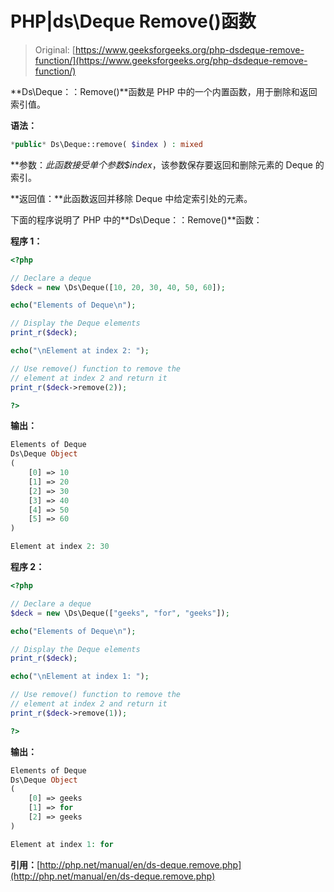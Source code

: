 # PHP|ds\Deque Remove()函数

> Original: [https://www.geeksforgeeks.org/php-dsdeque-remove-function/](https://www.geeksforgeeks.org/php-dsdeque-remove-function/)

**Ds\Deque：：Remove()**函数是 PHP 中的一个内置函数，用于删除和返回索引值。

**语法：**

```php
*public* Ds\Deque::remove( $index ) : mixed
```

**参数：**此函数接受单个参数*$index*，该参数保存要返回和删除元素的 Deque 的索引。

**返回值：**此函数返回并移除 Deque 中给定索引处的元素。

下面的程序说明了 PHP 中的**Ds\Deque：：Remove()**函数：

**程序 1：**

```php
<?php

// Declare a deque
$deck = new \Ds\Deque([10, 20, 30, 40, 50, 60]);

echo("Elements of Deque\n");

// Display the Deque elements
print_r($deck);

echo("\nElement at index 2: ");

// Use remove() function to remove the
// element at index 2 and return it
print_r($deck->remove(2));

?>
```

**输出：**

```php
Elements of Deque
Ds\Deque Object
(
    [0] => 10
    [1] => 20
    [2] => 30
    [3] => 40
    [4] => 50
    [5] => 60
)

Element at index 2: 30

```

**程序 2：**

```php
<?php

// Declare a deque
$deck = new \Ds\Deque(["geeks", "for", "geeks"]);

echo("Elements of Deque\n");

// Display the Deque elements
print_r($deck);

echo("\nElement at index 1: ");

// Use remove() function to remove the
// element at index 2 and return it
print_r($deck->remove(1));

?>
```

**输出：**

```php
Elements of Deque
Ds\Deque Object
(
    [0] => geeks
    [1] => for
    [2] => geeks
)

Element at index 1: for

```

**引用：**[http://php.net/manual/en/ds-deque.remove.php](http://php.net/manual/en/ds-deque.remove.php)